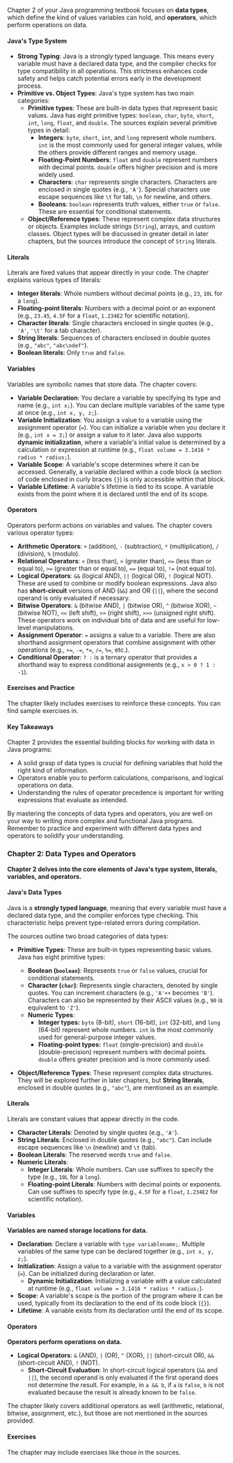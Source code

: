 Chapter 2 of your Java programming textbook focuses on **data types**, which define the kind of values variables can hold, and **operators**, which perform operations on data.

#### **Java's Type System**

- **Strong Typing**: Java is a strongly typed language. This means every variable must have a declared data type, and the compiler checks for type compatibility in all operations. This strictness enhances code safety and helps catch potential errors early in the development process.
- **Primitive vs. Object Types**: Java's type system has two main categories:
    - **Primitive types**: These are built-in data types that represent basic values. Java has eight primitive types: `boolean`, `char`, `byte`, `short`, `int`, `long`, `float`, and `double`. The sources explain several primitive types in detail:
        - **Integers**: `byte`, `short`, `int`, and `long` represent whole numbers. `int` is the most commonly used for general integer values, while the others provide different ranges and memory usage.
        - **Floating-Point Numbers**: `float` and `double` represent numbers with decimal points. `double` offers higher precision and is more widely used.
        - **Characters**: `char` represents single characters. Characters are enclosed in single quotes (e.g., `'A'`). Special characters use escape sequences like `\t` for tab, `\n` for newline, and others.
        - **Booleans**: `boolean` represents truth values, either `true` or `false`. These are essential for conditional statements.
    - **Object/Reference types**: These represent complex data structures or objects. Examples include strings (`String`), arrays, and custom classes. Object types will be discussed in greater detail in later chapters, but the sources introduce the concept of `String` literals.

#### **Literals**

Literals are fixed values that appear directly in your code. The chapter explains various types of literals:

- **Integer literals**: Whole numbers without decimal points (e.g., `23`, `10L` for a `long`).
- **Floating-point literals**: Numbers with a decimal point or an exponent (e.g., `23.45`, `4.5F` for a `float`, `1.234E2` for scientific notation).
- **Character literals**: Single characters enclosed in single quotes (e.g., `'A'`, `'\t'` for a tab character).
- **String literals**: Sequences of characters enclosed in double quotes (e.g., `"abc"`, `"abc\ndef"`).
- **Boolean literals**: Only `true` and `false`.

#### **Variables**

Variables are symbolic names that store data. The chapter covers:

- **Variable Declaration**: You declare a variable by specifying its type and name (e.g., `int x;`). You can declare multiple variables of the same type at once (e.g., `int x, y, z;`).
- **Variable Initialization**: You assign a value to a variable using the assignment operator (`=`). You can initialize a variable when you declare it (e.g., `int x = 3;`) or assign a value to it later. Java also supports **dynamic initialization**, where a variable's initial value is determined by a calculation or expression at runtime (e.g., `float volume = 3.1416 * radius * radius;`).
- **Variable Scope**: A variable's scope determines where it can be accessed. Generally, a variable declared within a code block (a section of code enclosed in curly braces `{}`) is only accessible within that block.
- **Variable Lifetime**: A variable's lifetime is tied to its scope. A variable exists from the point where it is declared until the end of its scope.

#### **Operators**

Operators perform actions on variables and values. The chapter covers various operator types:

- **Arithmetic Operators**: `+` (addition), `-` (subtraction), `*` (multiplication), `/` (division), `%` (modulo).
- **Relational Operators**: `<` (less than), `>` (greater than), `<=` (less than or equal to), `>=` (greater than or equal to), `==` (equal to), `!=` (not equal to).
- **Logical Operators**: `&&` (logical AND), `||` (logical OR), `!` (logical NOT). These are used to combine or modify boolean expressions. Java also has **short-circuit** versions of AND (`&&`) and OR (`||`), where the second operand is only evaluated if necessary.
- **Bitwise Operators**: `&` (bitwise AND), `|` (bitwise OR), `^` (bitwise XOR), `~` (bitwise NOT), `<<` (left shift), `>>` (right shift), `>>>` (unsigned right shift). These operators work on individual bits of data and are useful for low-level manipulations.
- **Assignment Operator**: `=` assigns a value to a variable. There are also shorthand assignment operators that combine assignment with other operations (e.g., `+=`, `-=`, `*=`, `/=`, `%=`, etc.).
- **Conditional Operator**: `? :` is a ternary operator that provides a shorthand way to express conditional assignments (e.g., `x > 0 ? 1 : -1`).

#### **Exercises and Practice**

The chapter likely includes exercises to reinforce these concepts. You can find sample exercises in.

#### **Key Takeaways**

Chapter 2 provides the essential building blocks for working with data in Java programs:

- A solid grasp of data types is crucial for defining variables that hold the right kind of information.
- Operators enable you to perform calculations, comparisons, and logical operations on data.
- Understanding the rules of operator precedence is important for writing expressions that evaluate as intended.

By mastering the concepts of data types and operators, you are well on your way to writing more complex and functional Java programs. Remember to practice and experiment with different data types and operators to solidify your understanding.

### Chapter 2: Data Types and Operators

**Chapter 2 delves into the core elements of Java's type system, literals, variables, and operators.**

#### Java's Data Types

Java is a **strongly typed language**, meaning that every variable must have a declared data type, and the compiler enforces type checking. This characteristic helps prevent type-related errors during compilation.

The sources outline two broad categories of data types:

- **Primitive Types**: These are built-in types representing basic values. Java has eight primitive types:
    
    - **Boolean (`boolean`)**: Represents `true` or `false` values, crucial for conditional statements.
    - **Character (`char`)**: Represents single characters, denoted by single quotes. You can increment characters (e.g., `'A'++` becomes `'B'`). Characters can also be represented by their ASCII values (e.g., `90` is equivalent to `'Z'`).
    - **Numeric Types**:
        - **Integer types:** `byte` (8-bit), `short` (16-bit), `int` (32-bit), and `long` (64-bit) represent whole numbers. `int` is the most commonly used for general-purpose integer values.
        - **Floating-point types:** `float` (single-precision) and `double` (double-precision) represent numbers with decimal points. `double` offers greater precision and is more commonly used.
- **Object/Reference Types**: These represent complex data structures. They will be explored further in later chapters, but **String literals**, enclosed in double quotes (e.g., `"abc"`), are mentioned as an example.
    

#### Literals

Literals are constant values that appear directly in the code.

- **Character Literals**: Denoted by single quotes (e.g., `'A'`).
- **String Literals**: Enclosed in double quotes (e.g., `"abc"`). Can include escape sequences like `\n` (newline) and `\t` (tab).
- **Boolean Literals**: The reserved words `true` and `false`.
- **Numeric Literals**:
    - **Integer Literals**: Whole numbers. Can use suffixes to specify the type (e.g., `10L` for a `long`).
    - **Floating-point Literals**: Numbers with decimal points or exponents. Can use suffixes to specify type (e.g., `4.5F` for a `float`, `1.234E2` for scientific notation).

#### Variables

**Variables are named storage locations for data.**

- **Declaration**: Declare a variable with `type variablename;`. Multiple variables of the same type can be declared together (e.g., `int x, y, z;`).
- **Initialization**: Assign a value to a variable with the assignment operator (`=`). Can be initialized during declaration or later.
    - **Dynamic Initialization**: Initializing a variable with a value calculated at runtime (e.g., `float volume = 3.1416 * radius * radius;`).
- **Scope**: A variable's scope is the portion of the program where it can be used, typically from its declaration to the end of its code block (`{}`).
- **Lifetime**: A variable exists from its declaration until the end of its scope.

#### Operators

**Operators perform operations on data.**

- **Logical Operators**: `&` (AND), `|` (OR), `^` (XOR), `||` (short-circuit OR), `&&` (short-circuit AND), `!` (NOT).
    - **Short-Circuit Evaluation**: In short-circuit logical operators (`&&` and `||`), the second operand is only evaluated if the first operand does not determine the result. For example, in `a && b`, if `a` is `false`, `b` is not evaluated because the result is already known to be `false`.

The chapter likely covers additional operators as well (arithmetic, relational, bitwise, assignment, etc.), but those are not mentioned in the sources provided.

#### Exercises

The chapter may include exercises like those in the sources.